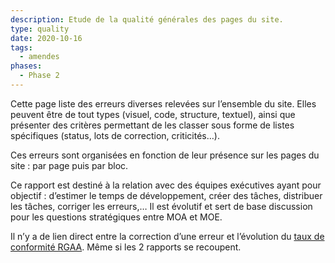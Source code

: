 ```yaml
---
description: Etude de la qualité générales des pages du site.
type: quality
date: 2020-10-16
tags:
  - amendes
phases:
  - Phase 2
---
```


Cette page liste des erreurs diverses relevées sur l’ensemble du site. Elles peuvent être de tout types (visuel, code, structure, textuel), ainsi que présenter des critères permettant de les classer sous forme de listes spécifiques (status, lots de correction, criticités…).

Ces erreurs sont organisées en fonction de leur présence sur les pages du site : par page puis par bloc.

Ce rapport est destiné à la relation avec des équipes exécutives ayant pour objectif : d’estimer le temps de développement, créer des tâches, distribuer les tâches, corriger les erreurs,… Il est évolutif et sert de base discussion pour les questions stratégiques entre MOA et MOE.

Il n’y a de lien direct entre la correction d’une erreur et l’évolution du [taux de conformité RGAA](/audits/amendes/accessibility/). Même si les 2 rapports se recoupent.

